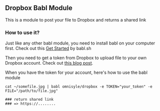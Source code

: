 ## Dropbox Babl Module

This is a module to post your file to Dropbox and returns a shared link

### How to use it?

Just like any other babl module, you need to install babl on your computer first. Check out this [Get Started](https://babl.sh/get-started) by babl.sh

Then you need to get a token from Dropbox to upload file to your own Dropbox account. Check out [this blog post](https://blogs.dropbox.com/developers/2014/05/generate-an-access-token-for-your-own-account/).

When you have the token for your account, here's how to use the babl module

```
cat ~/somefile.jpg | babl omnisyle/dropbox -e TOKEN="your_token" -e FILE="/path/to/file.jpg"

### return shared link
### => https://........
```
